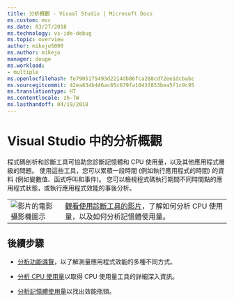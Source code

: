 ```yaml
---
title: 分析概觀 - Visual Studio | Microsoft Docs
ms.custom: mvc
ms.date: 03/27/2018
ms.technology: vs-ide-debug
ms.topic: overview
author: mikejo5000
ms.author: mikejo
manager: douge
ms.workload:
- multiple
ms.openlocfilehash: fe7905175493d2214db86fca288cd72ee1dcbabc
ms.sourcegitcommit: 42ea834b446ac65c679fa1043f853bea5f1c9c95
ms.translationtype: HT
ms.contentlocale: zh-TW
ms.lasthandoff: 04/19/2018
---
```

# <a name="overview-of-profiling-in-visual-studio"></a>Visual Studio 中的分析概觀

程式碼剖析和診斷工具可協助您診斷記憶體和 CPU 使用量，以及其他應用程式層級的問題。 使用這些工具，您可以累積一段時間 (例如執行應用程式的時間) 的資料 (例如變數值、函式呼叫和事件)。 您可以檢視程式碼執行期間不同時間點的應用程式狀態，或執行應用程式效能的事後分析。

|         |         |
|---------|---------|
|  ![影片的電影攝影機圖示](../install/media/video-icon.png "觀看影片")  |    [觀看使用診斷工具的影片](https://mva.microsoft.com/en-US/training-courses-embed/getting-started-with-visual-studio-2017-17798/Profiling-with-Diagnostics-Tools-in-Visual-Studio-2017-daHnzMD6D_9211787171)，了解如何分析 CPU 使用量，以及如何分析記憶體使用量。 |

## <a name="next-steps"></a>後續步驟

* [分析功能導覽](../profiling/profiling-feature-tour.md)，以了解測量應用程式效能的多種不同方式。

* [分析 CPU 使用量](../profiling/cpu-usage.md)以取得 CPU 使用量工具的詳細深入資訊。

* [分析記憶體使用量](../profiling/memory-usage.md)以找出效能瓶頸。 
